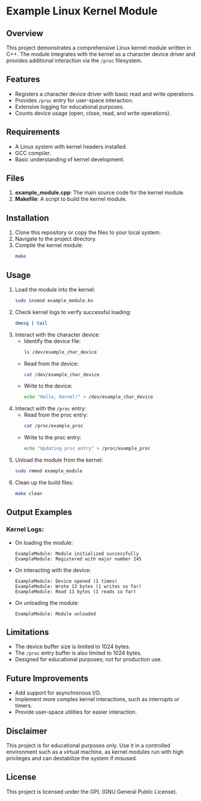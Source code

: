 # Example Linux Kernel Module

## Overview
This project demonstrates a comprehensive Linux kernel module written in C++. The module integrates with the kernel as a character device driver and provides additional interaction via the `/proc` filesystem.

## Features
- Registers a character device driver with basic read and write operations.
- Provides `/proc` entry for user-space interaction.
- Extensive logging for educational purposes.
- Counts device usage (open, close, read, and write operations).

## Requirements
- A Linux system with kernel headers installed.
- GCC compiler.
- Basic understanding of kernel development.

## Files
1. **example_module.cpp**: The main source code for the kernel module.
2. **Makefile**: A script to build the kernel module.

## Installation
1. Clone this repository or copy the files to your local system.
2. Navigate to the project directory.
3. Compile the kernel module:
   ```bash
   make
   ```

## Usage
1. Load the module into the kernel:
   ```bash
   sudo insmod example_module.ko
   ```
2. Check kernel logs to verify successful loading:
   ```bash
   dmesg | tail
   ```
3. Interact with the character device:
   - Identify the device file:
     ```bash
     ls /dev/example_char_device
     ```
   - Read from the device:
     ```bash
     cat /dev/example_char_device
     ```
   - Write to the device:
     ```bash
     echo "Hello, Kernel!" > /dev/example_char_device
     ```
4. Interact with the `/proc` entry:
   - Read from the proc entry:
     ```bash
     cat /proc/example_proc
     ```
   - Write to the proc entry:
     ```bash
     echo "Updating proc entry" > /proc/example_proc
     ```
5. Unload the module from the kernel:
   ```bash
   sudo rmmod example_module
   ```
6. Clean up the build files:
   ```bash
   make clean
   ```

## Output Examples
### Kernel Logs:
- On loading the module:
  ```
  ExampleModule: Module initialized successfully
  ExampleModule: Registered with major number 245
  ```
- On interacting with the device:
  ```
  ExampleModule: Device opened (1 times)
  ExampleModule: Wrote 13 bytes (1 writes so far)
  ExampleModule: Read 13 bytes (1 reads so far)
  ```
- On unloading the module:
  ```
  ExampleModule: Module unloaded
  ```

## Limitations
- The device buffer size is limited to 1024 bytes.
- The `/proc` entry buffer is also limited to 1024 bytes.
- Designed for educational purposes; not for production use.

## Future Improvements
- Add support for asynchronous I/O.
- Implement more complex kernel interactions, such as interrupts or timers.
- Provide user-space utilities for easier interaction.

## Disclaimer
This project is for educational purposes only. Use it in a controlled environment such as a virtual machine, as kernel modules run with high privileges and can destabilize the system if misused.

## License
This project is licensed under the GPL (GNU General Public License).


